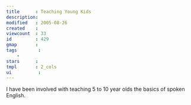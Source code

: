 ```yaml
---
title      : Teaching Young Kids
description: 
modified   : 2005-08-26
created    : 
viewcount  : 33
id         : 429
gmap       : 
tags        :
    - 
stars      : 
tmpl       : 2_cols
ui			: 
---
```


I have been involved with teaching 5 to 10 year olds the basics of spoken English.


